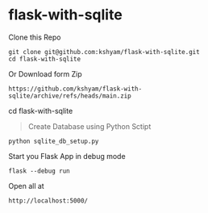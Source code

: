 # flask-with-sqlite

Clone this Repo

```
git clone git@github.com:kshyam/flask-with-sqlite.git
cd flask-with-sqlite
```

Or Download form Zip

```
https://github.com/kshyam/flask-with-sqlite/archive/refs/heads/main.zip

```

cd flask-with-sqlite

> Create Database using Python Sctipt

``` 
python sqlite_db_setup.py
```

Start you Flask App in debug mode

``` 
flask --debug run
```

Open all at 

```
http://localhost:5000/

```
